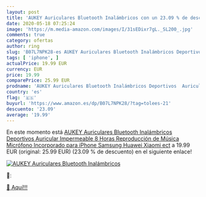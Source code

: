 ```yaml
---
layout: post
title: 'AUKEY Auriculares Bluetooth Inalámbricos con un 23.09 % de descuento'
date: 2020-05-18 07:25:24
image: 'https://m.media-amazon.com/images/I/31sEDixr7gL._SL200_.jpg'
comments: true
category: ofertas
author: ring
slug: 'B07L7NPK28-es AUKEY Auriculares Bluetooth Inalámbricos Deportivos...'
tags: [ 'iphone', ]
actualPrice: 19.99 EUR
currency: EUR
price: 19.99
comparePrice: 25.99 EUR
prodname: 'AUKEY Auriculares Bluetooth Inalámbricos Deportivos  Auricular Impermeable  8 Horas Reproducción de Música  Micrófono Incorporado  para iPhone  Samsung  Huawei  Xiaomi ect'
country: 'es'
flag: '🇪🇸'
buyurl: 'https://www.amazon.es/dp/B07L7NPK28/?tag=tolees-21'
descuento: '23.09'
average: '19.99'
---
```


En este momento está [AUKEY Auriculares Bluetooth Inalámbricos Deportivos  Auricular Impermeable  8 Horas Reproducción de Música  Micrófono Incorporado  para iPhone  Samsung  Huawei  Xiaomi ect](https://www.amazon.es/dp/B07L7NPK28/?tag=tolees-21) a 19.99 EUR (original: 25.99 EUR) (23.09 %  de descuento) en el siguiente enlace!

[![AUKEY Auriculares Bluetooth Inalámbricos](https://m.media-amazon.com/images/I/31sEDixr7gL._SL200_.jpg)](https://www.amazon.es/dp/B07L7NPK28/?tag=tolees-21)

🔎:


[🛒 Aquí!!!](https://www.amazon.es/dp/B07L7NPK28/?tag=tolees-21)
